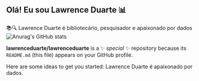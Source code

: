 ## Olá! Eu sou Lawrence Duarte 📊
📚🔍 Lawrence Duarte é bibliotecário, pesquisador e apaixonado por dados
![Anurag's GitHub stats](https://github-readme-stats.vercel.app/api?username=anuraghazra&show_icons=true&theme=transparent)

**lawrenceduarte/lawrenceduarte** is a ✨ _special_ ✨ repository because its `README.md` (this file) appears on your GitHub profile.

Here are some ideas to get you started:
Lawrence Duarte é apaixonado por dados. 

